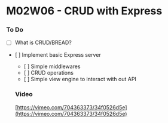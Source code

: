 # M02W06 - CRUD with Express

### To Do

- [ ] What is CRUD/BREAD?
- [ ] Implement basic Express server

  - [ ] Simple middlewares
  - [ ] CRUD operations
  - [ ] Simple view engine to interact with out API

  ### Video

  [https://vimeo.com/704363373/34f0526d5e](https://vimeo.com/704363373/34f0526d5e)
